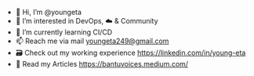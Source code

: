 - 👋 Hi, I’m @youngeta
- 👀 I’m interested in DevOps, ☁️ & Community
- 🌱 I’m currently learning CI/CD
- 📫 Reach me via mail youngeta249@gmail.com
- 🗃 Check out my working experience https://linkedin.com/in/young-eta
- 📖 Read my Articles https://bantuvoices.medium.com/
<!---
youngeta/youngeta is a ✨ special ✨ repository because its `README.md` (this file) appears on your GitHub profile.
You can click the Preview link to take a look at your changes.
--->
